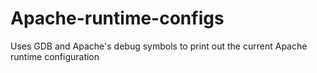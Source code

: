 # Apache-runtime-configs
Uses GDB and Apache's debug symbols to print out the current Apache runtime configuration
